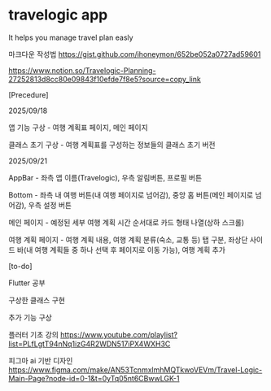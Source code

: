 # travelogic app

It helps you manage travel plan easly

마크다운 작성법
https://gist.github.com/ihoneymon/652be052a0727ad59601


https://www.notion.so/Travelogic-Planning-27252813d8cc80e09843f10efde7f8e5?source=copy_link


[Precedure]

2025/09/18
  
  앱 기능 구상 - 여행 계획표 페이지, 메인 페이지
  
  클래스 초기 구상 - 여행 계획표를 구성하는 정보들의 클래스 초기 버전

2025/09/21
  
  AppBar - 좌측 앱 이름(Travelogic), 우측 알림버튼, 프로필 버튼

  Bottom - 좌측 내 여행 버튼(내 여행 페이지로 넘어감), 중앙 홈 버튼(메인 페이지로 넘어감), 우측 설정 버튼 
  
  메인 페이지 - 예정된 세부 여행 계획 시간 순서대로 카드 형태 나열(상하 스크롤)

  여행 계획 페이지 - 여행 계획 내용, 여행 계획 분류(숙소, 교통 등) 탭 구분, 좌상단 사이드 바(내 여행 계획들 중 하나 선택 후 페이지로 이동 가능), 여행 계획 추가

[to-do]

Flutter 공부

구상한 클래스 구현

추가 기능 구상

플러터 기초 강의
https://www.youtube.com/playlist?list=PLfLgtT94nNq1izG4R2WDN517iPX4WXH3C

피그마 ai 기반 디자인
https://www.figma.com/make/AN53TcnmxlmhMQTkwoVEVm/Travel-Logic-Main-Page?node-id=0-1&t=0yTq05nt6CBwwLGK-1
